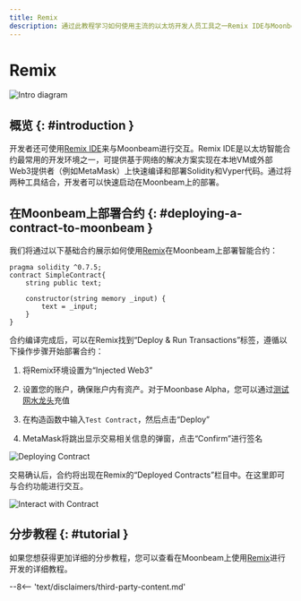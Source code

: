 ```yaml
---
title: Remix
description: 通过此教程学习如何使用主流的以太坊开发人员工具之一Remix IDE与Moonbeam进行交互。
---
```


# Remix

![Intro diagram](/images/builders/build/eth-api/dev-env/remix/remix-banner.png)

## 概览 {: #introduction }

开发者还可使用[Remix IDE](https://remix.ethereum.org/)来与Moonbeam进行交互。Remix IDE是以太坊智能合约最常用的开发环境之一，可提供基于网络的解决方案实现在本地VM或外部Web3提供者（例如MetaMask）上快速编译和部署Solidity和Vyper代码。通过将两种工具结合，开发者可以快速启动在Moonbeam上的部署。

## 在Moonbeam上部署合约 {: #deploying-a-contract-to-moonbeam }

我们将通过以下基础合约展示如何使用[Remix](https://remix.ethereum.org/)在Moonbeam上部署智能合约：

```solidity
pragma solidity ^0.7.5;
contract SimpleContract{
    string public text;
    
    constructor(string memory _input) {
        text = _input;
    }
}
```

合约编译完成后，可以在Remix找到“Deploy & Run Transactions”标签，遵循以下操作步骤开始部署合约：

1. 将Remix环境设置为“Injected Web3”

2. 设置您的账户，确保账户内有资产。对于Moonbase Alpha，您可以通过[测试网水龙头](/builders/get-started/moonbase/#discord-mission-control/)充值

3. 在构造函数中输入`Test Contract`，然后点击“Deploy”

4. MetaMask将跳出显示交易相关信息的弹窗，点击“Confirm”进行签名

![Deploying Contract](/images/builders/build/eth-api/dev-env/remix/remix-1.png)

交易确认后，合约将出现在Remix的“Deployed Contracts”栏目中。在这里即可与合约功能进行交互。

![Interact with Contract](/images/builders/build/eth-api/dev-env/remix/remix-2.png)

## 分步教程 {: #tutorial }

如果您想获得更加详细的分步教程，您可以查看在Moonbeam上使用[Remix](/builders/interact/remix/)进行开发的详细教程。

--8<-- 'text/disclaimers/third-party-content.md'
